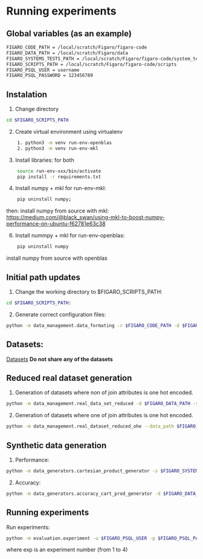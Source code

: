 Running experiments
==================
## Global variables (as an example)
```bash
FIGARO_CODE_PATH = /local/scratch/Figaro/figaro-code
FIGARO_DATA_PATH = /local/scratch/Figaro/data
FIGARO_SYSTEMS_TESTS_PATH = /local/scratch/Figaro/figaro-code/system_tests
FIGARO_SCRIPTS_PATH = /local/scratch/Figaro/figaro-code/scripts
FIGARO_PSQL_USER = username
FIGARO_PSQL_PASSWORD = 123456789
```

## Instalation
1. Change directory
```bash
cd $FIGARO_SCRIPTS_PATH
```
2. Create virtual environment using virtualenv
```bash
    1. python3 -m venv run-env-openblas
    2. python3 -m venv run-env-mkl
```
3. Install libraries: for both
```bash
    source run-env-xxx/bin/activate
    pip install -r requirements.txt
```
4. Install numpy + mkl for run-env-mkl:

```bash
    pip uninstall numpy;
```

then: install numpy from source with mkl: https://medium.com/@black_swan/using-mkl-to-boost-numpy-performance-on-ubuntu-f62781e63c38

6. Install nummpy + mkl for run-env-openblas:
```bash
    pip uninstall numpy
```
install numpy from source with openblas


## Initial path updates

1. Change the working directory to $FIGARO_SCRIPTS_PATH:
```bash
cd $FIGARO_SCRIPTS_PATH:
```
2. Generate correct configuration files:
```bash
python -m data_management.data_formating -r $FIGARO_CODE_PATH -d $FIGARO_DATA_PATH -s $FIGARO_SYSTEMS_TESTS_PATH --backup
```
## Datasets:

[Datasets](https://drive.google.com/file/d/1vPtXFzMfENMa5W46U0lVQgaDtJm6Hgxv/view?usp=sharing)
**Do not share any of the datasets**

## Reduced real dataset generation

1. Generation of datasets where non of join attributes is one hot encoded.
```bash
python -m data_management.real_data_set_reduced -d $FIGARO_DATA_PATH -s $FIGARO_SYSTEMS_TESTS_PATH -p $FIGARO_PSQL_PASSWORD -u $FIGARO_PSQL_USER
```
2. Generation of datasets where one of join attributes is one hot encoded.
```bash
python -m data_management.real_dataset_reduced_ohe --data_path $FIGARO_DATA_PATH
```


## Synthetic data generation

1. Performance:
```bash
python -m data_generators.cartesian_product_generator -s $FIGARO_SYSTEMS_TESTS_PATH -p $FIGARO_PSQL_PASSWORD -u $FIGARO_PSQL_USER -d $FIGARO_DATA_PATH
```
2. Accuracy:
```bash
python -m data_generators.accuracy_cart_prod_generator -d $FIGARO_DATA_PATH -s $FIGARO_SYSTEMS_TESTS_PATH
```

## Running experiments

Run experiments:
```bash
python -m evaluation.experiment -u $FIGARO_PSQL_USER -p $FIGARO_PSQL_PASSWORD -r $FIGARO_ROOT_PATH -s $FIGARO_SYSTEMS_TESTS_PATH -e exp
```
where exp is an experiment number (from 1 to 4)


